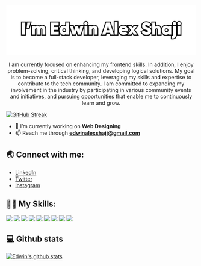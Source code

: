 <p align="center">
<img alt="banner" src="Frame 1.png"></p>
<p align="center">I am currently focused on enhancing my frontend skills. In addition, I enjoy problem-solving, critical thinking, and developing logical solutions. My goal is to become a full-stack developer, leveraging my skills and expertise to contribute to the tech community. I am committed to expanding my involvement in the industry by participating in various community events and initiatives, and pursuing opportunities that enable me to continuously learn and grow.<p>

[![GitHub Streak](https://streak-stats.demolab.com?user=edwineas&theme=dark)](https://git.io/streak-stats) 


- 🚀 I’m currently working on **Web Designing**
- 📫 Reach me through **edwinalexshaji@gmail.com**

<h2 align="left">🌏 Connect with me:</h2>

- [LinkedIn](https://www.linkedin.com/in/edwinalexshaji/)
- [Twitter](https://twitter.com/edwinalexshaji)
- [Instagram](https://www.instagram.com/z4_edwin_alex/)


<h2 align="left">👨‍💻 My Skills:</h2>
<p align="left">
<img src="https://img.shields.io/badge/Typing%20(50WPM)-blue?style=for-the-badge&logo=Speedtest&color=404040"/>
<img src="https://img.shields.io/badge/java-%23ED8B00.svg?&style=for-the-badge&logo=java&logoColor=white"/>
<img src="https://img.shields.io/badge/c%20-%2300599C.svg?&style=for-the-badge&logo=c&logoColor=white"/>
<img src="https://img.shields.io/badge/html5%20-%23E34F26.svg?&style=for-the-badge&logo=html5&logoColor=white"/>
<img src="https://img.shields.io/badge/css3%20-%231572B6.svg?&style=for-the-badge&logo=css3&logoColor=white"/>
<img src="https://img.shields.io/badge/bootstrap%20-%23563D7C.svg?&style=for-the-badge&logo=bootstrap&logoColor=white"/>
<img src="https://img.shields.io/badge/github%20-%23121011.svg?&style=for-the-badge&logo=github&logoColor=white"/>
<img src="https://img.shields.io/badge/markdown-%23000000.svg?&style=for-the-badge&logo=markdown&logoColor=white"/>
<img src="https://img.shields.io/badge/figma-0AC97F?style=for-the-badge&logo=figma&logoColor=white"/>

<h2 align="left">💻 Github stats</h2>

[![Edwin's github stats](https://github-readme-stats.vercel.app/api?username=edwineas&layout=compact&theme=github_dark)](https://github.com/edwineas/github-readme-stats)

</p>

